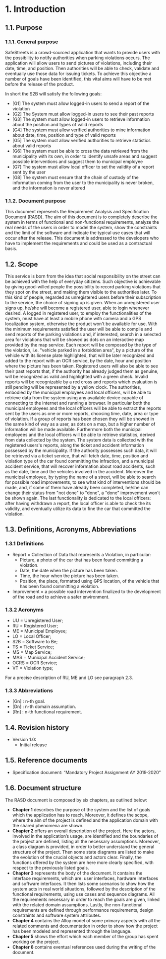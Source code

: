 # 1. Introduction 
## 1.1. Purpose
### 1.1.1. General purpose
SafeStreets is a crowd-sourced application that wants to provide users with the possibility to notify authorities when parking violations occurs. 
The application will allow users to send pictures of violations, including their date, time, and position. Then authorities will be able to check, 
validate and eventually use those data for issuing tickets. 
To achieve this objective a number of goals have been identified, this vital aims will have to be met before the release of the product. 

In short the S2B will satisfy the following goals:

* [G1] The system must allow logged-in users to send a report of the violation
* [G2] The System must allow logged-in users to see their past reports
* [G3] The system must allow logged-in users to retrieve information about the position and types of valid reports
* [G4] The system must allow verified authorities to mine information about date, time, position and type of valid reports
* [G5] The system must allow verified authorities to retrieve statistics about valid reports
* [G6] The system must be able to cross the data retrieved from the municipality with its own, in order to identify unsafe areas and suggest possible interventions and suggest them to municipal employee
* [G7] The system must allow local officer to set the validity of a report sent by the user
* [G8] The system must ensure that the chain of custody of the information coming from the user to the municipality is never broken, and the information is never altered

### 1.1.2. Document purpose

This document represents the Requirement Analysis and Specification Document (RASD). The aim of this document is to completely describe the system in terms of functional and non-functional requirements, 
analyze the real needs of the users in order to model the system, show the constraints and the limit of the software 
and indicate the typical use cases that will occur after the release. This document is addressed to the developers who 
have to implement the requirements and could be used as a contractual basis.

## 1.2. Scope
This service is born from the idea that social responsibility on the street can be achieved with the help of everyday citizens.
Such objective is achievable by giving good-willed people the possibility to record parking violations that they spot on the street, and making them visible to the authorities later.
To this kind of people, regarded as unregistered users before their subscription to the service, the choice of signing up is given. When an unregistered user signs up, he/she will become a 
registered user, able to login whenever desired. A logged in registered user, to employ the functionalities of the system, must have at least a mobile phone with camera and a GPS localization system, otherwise the product won't be available for use.
With the minimum requirements satisfied the user will be able to compile and send reports of the parking violations and, if interested, search in a selected area for violations that will be showed as dots on an interactive map provided by the map service.
Each report will be composed by the type of the violation, i.e. "vehicle parked in a forbidden area", by a picture of the vehicle with its license plate highlighted, that will be later recognized and added to the report with an OCR service, by the date, hour and position where the picture has been taken. 
Registered users will also be able to see their past reports that, if the authority has already judged them as genuine, will be recognized as valid and highlighted with a green check. Invalid reports will be recognizable by a red cross and reports which evaluation is still pending will be represented by a yellow clock.
The authorities, embodied by the municipal employees and local officers, will be able to retrieve data from the system using any available device capable of connecting to the internet and running a browser.
In particular both the municipal employees and the local officers will be able to extract the reports sent by the users as one or more reports, choosing time, date, area or type of violation. If a group of reports has been chosen they will be showed in the same kind of way as a user, as dots on a map, but a higher number of information will be made available.
Furthermore both the municipal employees and the local officers will be able to retrieve statistics, derived from data collected by the system. The system data is collected with the registered users's reports, along the ticket and accident information possessed by the municipality. 
If the authority possesses such data, it will be retrieved via a ticket service, that will fetch date, time, position and violation type of the car found committing the infraction, and a municipal accident service, that will recover information about road accidents, such as the date, time and the vehicles involved in the accident. 
Moreover the municipal employee, by typing the name of a street, will be able to search for possible road improvements, to see what kind of interventions should be made, and, if some of them have already been completed, he/she can change their status from "not done" to "done", a "done" improvement won't be shown again. 
The last functionality is dedicated to the local officers: after having withdrawn a report, the local officer is able to check the its validity, and eventually utilize its data to fine the car that committed the violation.
 
## 1.3. Definitions, Acronyms, Abbreviations
### 1.3.1 Definitions
* Report = Collection of Data that represents a Violation, in particular:
    * Picture, a photo of the car that has been found committing a violation. 
    * Date, the date when the picture has been taken.
    * Time, the hour when the picture has been taken.
    * Position, the place, formatted using GPS location, of the vehicle that has been found committing a violation.
* Improvement = a possible road intervention finalized to the development of the road and to achieve a safer environment. 
### 1.3.2 Acronyms 
* UU = Unregistered User;
* RU = Registered User;
* ME = Municipal Employee;
* LO = Local Officer;
* S2B = Software to Be;
* TS = Ticket Service;
* MS = Map Service;
* MAS = Municipal Accident Service;
* OCRS = OCR Service;
* VT = Violation type;

For a precise description of RU, ME and LO see paragraph 2.3.
### 1.3.3 Abbreviations
* [Gn] : n-th goal.  
* [Dn] : n-th domain assumption. 
* [Rn] : n-th functional requirement. 
## 1.4. Revision history
* Version 1.0: 
    * Initial release
## 1.5. Reference documents
* Specification document: “Mandatory Project Assignment AY 2019‐2020”
## 1.6. Document structure
The RASD document is composed by six chapters, as outlined below:
 
* **Chapter 1** describes the purpose of the system and the list of goals which the application has to reach. Moreover, it defines the scope, where the aim of the project is defined and the application domain with the shared phenomena are shown. 
* **Chapter 2** offers an overall description of the project. Here the actors, involved in the application’s usage, are identified and the boundaries of the project are defined, listing all the necessary assumptions. Moreover, a class diagram is provided, in order to better understand the general structure of the project. Then some state diagrams are listed to make the evolution of the crucial objects and actors clear. Finally, the functions offered by the system are here more clearly specified, with respect to the previously listed goals. 
* **Chapter 3** represents the body of the document. It contains the interface requirements, which are: user interfaces, hardware interfaces and software interfaces. It then lists some scenarios to show how the system acts in real world situations, followed by the description of the functional requirements, using use cases and sequence diagrams. All the requirements necessary in order to reach the goals are given, linked with the related domain assumptions. Lastly, the non-functional requirements are defined through performance requirements, design constraints and software system attributes. 
* **Chapter 4** contains the Alloy model of some primary aspects with all the related comments and documentation in order to show how the project has been modeled and represented through the language. 
* **Chapter 5** shows the effort which each member of the group has spent working on the project.
* **Chapter 6** contains eventual references used during the writing of the document.